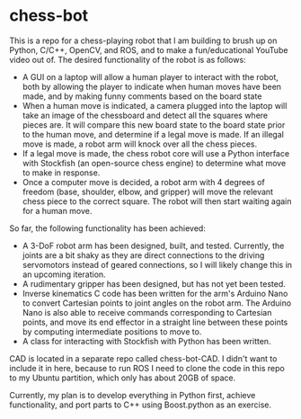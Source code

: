 # chess-bot

This is a repo for a chess-playing robot that I am building to brush up on Python, C/C++, OpenCV, and ROS, and to make a fun/educational YouTube video out of. The desired functionality of the robot is as follows:

- A GUI on a laptop will allow a human player to interact with the robot, both by allowing the player to indicate when human moves have been made, and by making funny comments based on the board state
- When a human move is indicated, a camera plugged into the laptop will take an image of the chessboard and detect all the squares where pieces are. It will compare this new board state to the board state prior to the human move, and determine if a legal move is made. If an illegal move is made, a robot arm will knock over all the chess pieces.
- If a legal move is made, the chess robot core will use a Python interface with Stockfish (an open-source chess engine) to determine what move to make in response.
- Once a computer move is decided, a robot arm with 4 degrees of freedom (base, shoulder, elbow, and gripper) will move the relevant chess piece to the correct square. The robot will then start waiting again for a human move.

So far, the following functionality has been achieved:
- A 3-DoF robot arm has been designed, built, and tested. Currently, the joints are a bit shaky as they are direct connections to the driving servomotors instead of geared connections, so I will likely change this in an upcoming iteration.
- A rudimentary gripper has been designed, but has not yet been tested.
- Inverse kinematics C code has been written for the arm's Arduino Nano to convert Cartesian points to joint angles on the robot arm. The Arduino Nano is also able to receive commands corresponding to Cartesian points, and move its end effector in a straight line between these points by computing intermediate positions to move to. 
- A class for interacting with Stockfish with Python has been written.

CAD is located in a separate repo called chess-bot-CAD. I didn't want to include it in here, because to run ROS I need to clone the code in this repo to my Ubuntu partition, which only has about 20GB of space.

Currently, my plan is to develop everything in Python first, achieve functionality, and port parts to C++ using Boost.python as an exercise.